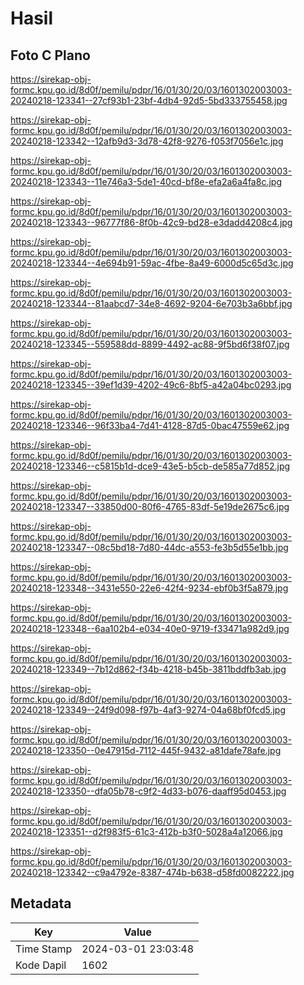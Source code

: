 # Hasil

## Foto C Plano

https://sirekap-obj-formc.kpu.go.id/8d0f/pemilu/pdpr/16/01/30/20/03/1601302003003-20240218-123341--27cf93b1-23bf-4db4-92d5-5bd333755458.jpg

https://sirekap-obj-formc.kpu.go.id/8d0f/pemilu/pdpr/16/01/30/20/03/1601302003003-20240218-123342--12afb9d3-3d78-42f8-9276-f053f7056e1c.jpg

https://sirekap-obj-formc.kpu.go.id/8d0f/pemilu/pdpr/16/01/30/20/03/1601302003003-20240218-123343--11e746a3-5de1-40cd-bf8e-efa2a6a4fa8c.jpg

https://sirekap-obj-formc.kpu.go.id/8d0f/pemilu/pdpr/16/01/30/20/03/1601302003003-20240218-123343--96777f86-8f0b-42c9-bd28-e3dadd4208c4.jpg

https://sirekap-obj-formc.kpu.go.id/8d0f/pemilu/pdpr/16/01/30/20/03/1601302003003-20240218-123344--4e694b91-59ac-4fbe-8a49-6000d5c65d3c.jpg

https://sirekap-obj-formc.kpu.go.id/8d0f/pemilu/pdpr/16/01/30/20/03/1601302003003-20240218-123344--81aabcd7-34e8-4692-9204-6e703b3a6bbf.jpg

https://sirekap-obj-formc.kpu.go.id/8d0f/pemilu/pdpr/16/01/30/20/03/1601302003003-20240218-123345--559588dd-8899-4492-ac88-9f5bd6f38f07.jpg

https://sirekap-obj-formc.kpu.go.id/8d0f/pemilu/pdpr/16/01/30/20/03/1601302003003-20240218-123345--39ef1d39-4202-49c6-8bf5-a42a04bc0293.jpg

https://sirekap-obj-formc.kpu.go.id/8d0f/pemilu/pdpr/16/01/30/20/03/1601302003003-20240218-123346--96f33ba4-7d41-4128-87d5-0bac47559e62.jpg

https://sirekap-obj-formc.kpu.go.id/8d0f/pemilu/pdpr/16/01/30/20/03/1601302003003-20240218-123346--c5815b1d-dce9-43e5-b5cb-de585a77d852.jpg

https://sirekap-obj-formc.kpu.go.id/8d0f/pemilu/pdpr/16/01/30/20/03/1601302003003-20240218-123347--33850d00-80f6-4765-83df-5e19de2675c6.jpg

https://sirekap-obj-formc.kpu.go.id/8d0f/pemilu/pdpr/16/01/30/20/03/1601302003003-20240218-123347--08c5bd18-7d80-44dc-a553-fe3b5d55e1bb.jpg

https://sirekap-obj-formc.kpu.go.id/8d0f/pemilu/pdpr/16/01/30/20/03/1601302003003-20240218-123348--3431e550-22e6-42f4-9234-ebf0b3f5a879.jpg

https://sirekap-obj-formc.kpu.go.id/8d0f/pemilu/pdpr/16/01/30/20/03/1601302003003-20240218-123348--6aa102b4-e034-40e0-9719-f33471a982d9.jpg

https://sirekap-obj-formc.kpu.go.id/8d0f/pemilu/pdpr/16/01/30/20/03/1601302003003-20240218-123349--7b12d862-f34b-4218-b45b-3811bddfb3ab.jpg

https://sirekap-obj-formc.kpu.go.id/8d0f/pemilu/pdpr/16/01/30/20/03/1601302003003-20240218-123349--24f9d098-f97b-4af3-9274-04a68bf0fcd5.jpg

https://sirekap-obj-formc.kpu.go.id/8d0f/pemilu/pdpr/16/01/30/20/03/1601302003003-20240218-123350--0e47915d-7112-445f-9432-a81dafe78afe.jpg

https://sirekap-obj-formc.kpu.go.id/8d0f/pemilu/pdpr/16/01/30/20/03/1601302003003-20240218-123350--dfa05b78-c9f2-4d33-b076-daaff95d0453.jpg

https://sirekap-obj-formc.kpu.go.id/8d0f/pemilu/pdpr/16/01/30/20/03/1601302003003-20240218-123351--d2f983f5-61c3-412b-b3f0-5028a4a12066.jpg

https://sirekap-obj-formc.kpu.go.id/8d0f/pemilu/pdpr/16/01/30/20/03/1601302003003-20240218-123342--c9a4792e-8387-474b-b638-d58fd0082222.jpg


## Metadata

| Key        | Value               |
| ---------- | ------------------- |
| Time Stamp | 2024-03-01 23:03:48 |
| Kode Dapil | 1602                |



